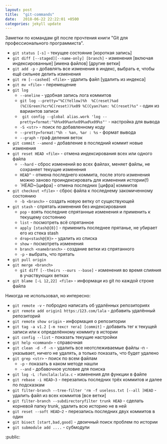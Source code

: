 ```yaml
---
layout: post
title:  "git-commands"
date:   2018-06-22 22:22:01 +0500
categories: jekyll update
---
```


Заметки по командам git после прочтения книги "Git для профессионального программиста".

* `git status [-s]` -  текущее состояние [короткая запись]
* `git diff [--staged][--name-only] [branch]` - изменения [включая индексированные] [имена файлов] [другие ветки]
* `git add -p` - добавлять все изменения в индекс, выбрать e, чтобы ещё сильнее делить изменения
* `git rm [--cashed] <file>` - удалить файл [удалить из индекса]
* `git mv <file>` - перемещение
* `git log`
    * `--oneline` - удобная запись лога коммитов
	* `git log --pretty="%C(Yellow)%h  %C(reset)%ad (%C(Green)%cr%C(reset))%x09 %C(Cyan)%an: %C(reset)%s"` - один из вариантов записи
	* ` git config --global alias.work 'log --pretty=format:"%h%x09%an%x09%ad%x09%s"'` - настройка для вывода
    * `-S <str>` - поиск по добавленному коду
    * `--pretty=format:"%h - %an, %ar : %s` - формат вывода
    * `--graph` - граф деления веток
* `git commit --amend` - добавление в последний коммит новые изменения
* `git reset HEAD <file>` - отмена индексирования всех или одного файла
    * `--hard` - сброс изменений во всех файлах, меняет файлы, не сохраняет текущие изменения
    * `HEAD^` - отмена последнего коммита, после этого изменения можно заново проиндексировать для изменения истории(!)
    * `HEAD~[цифра] - отмена последних [цифра] коммитов
* `git checkout <file>` - сброс файла к последнему закомиченному состоянию
    * `-b <branch>` - создать новую ветку от существующей
* `git stash` - спрятать изменения без индексирования
    * `pop` - взять последние спрятанные изменения и применить к текущему состоянию
    * `list` - посмотреть всё спрятанное
    * `apply [stash@{0}]` - применить последнее прятанье, не убирает его из стека stash
    * `drop<stash@{0}>` - удалить из списка
    * `show` - посмотреть изменения
    * `branch <namebranch>` - создание ветки из спрятанного
    * `-p` - выбрать, что прятать
* `git pull origin`
* `git merge <branch>`
    * `git diff [--theirs --ours --base]` - изменения во время слияния в участвующих ветках
* `git blame [-L 12,22] <file>` - информаци из git по каждой строке файла

Никогда не использовал, но интересно:
* `git remote -v` - побродно написать об удалённых репозиториях
* `git remote add origin1 https:/123.com/lala` - добавить удалённый репозиторий
* `git remote show origin` - информация о репозитории
* `git tag -a v1.2 [-m текст тега] [commit]` - добавить тег к текущей записи или к определённому коммиту в истории
* `git config --list` - показать текущие настройки
* `git help <command>` - справочная
* `git clean -d -f -n` - удалить все неотслеживаемые файлы
    -n - указывает, ничего не удалять, а только показать, что будет удалено
* `git grep <str>` - поиск по всем файлам
    * `-p` - показать в каком методе нашли
    * `--and` - добавочное условие для поиска
* `git log -L :funclala:lala.c` - изменения для функции в файле
* `git rebase -i HEAD~3` - перезапись последних трёх коммитов и далее по подсказкам
* `git filter-branch --tree-filter 'rm -f useless.txt [--all ]HEAD` - удалить файл из всех коммитов [все ветки]
* `git filter-branch --subdirectoryfilter trunk HEAD` - сделать корневой папку trunk, удалить всю историю не в ней
* `git reset --soft HEAD~2` - перезапись последних двух коммитов в один
* `git bisect [start,bad,good]` - двоичный поиск проблем по истории
* `git submodule add ....` - субмодули

:public:
